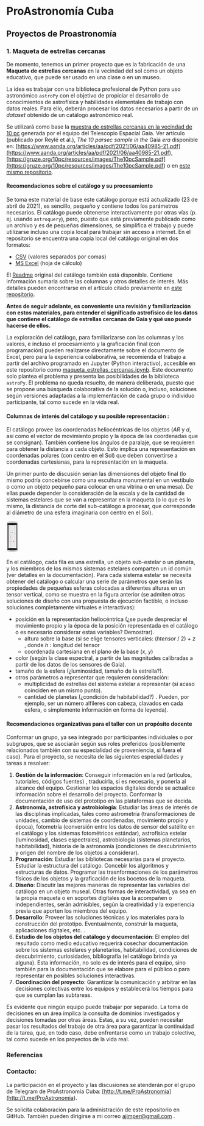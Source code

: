 # ProAstronomía Cuba
## Proyectos de Proastronomía

### 1. Maqueta de estrellas cercanas

De momento, tenemos un primer proyecto que es la fabricación de una **Maqueta de estrellas cercanas** en la vecindad del sol como un objeto educativo, que puede ser usado en una clase o en un museo.

La idea es trabajar con una biblioteca profesional de Python para uso astronómico `astroPy` con el objetivo de propiciar el desarrollo de conocimientos de astrofísica y habilidades elementales de trabajo con datos reales. Para ello, deberán procesar los datos necesarios a partir de un *dataset* obtenido de un catálogo astronómico real.

Se utilizará como base la [muestra de estrellas cercanas en la vecindad de 10 pc](<./catalog/The10pcSample.csv>)  generada por el equipo del Telescopio Espacial Gaia. Ver artículo (publicado por Reylé et al.), *The 10 parsec sample in the* Gaia *era* disponible en: [https://www.aanda.org/articles/aa/pdf/2021/06/aa40985-21.pdf](<https://www.aanda.org/articles/aa/pdf/2021/06/aa40985-21.pdf>), [https://gruze.org/10pc/resources/images/The10pcSample.pdf](<https://gruze.org/10pc/resources/images/The10pcSample.pdf>) o en [este mismo repositorio](<./catalog/The10pcSample.pdf>).

#### Recomendaciones sobre el catálogo y su procesamiento

Se toma este material de base este catálogo porque está actualizado (23 de abril de 2021), es sencillo, pequeño y contiene todos los parámetros necesarios. El catálogo puede obtenerse interactivamente por otras vías (p. ej. usando `astroquery`), pero, puesto que está previamente publicado como un archivo y es de pequeñas dimensiones, se simplifica el trabajo y puede utilizarse incluso una copia local para trabajar sin acceso a internet. En el repositorio se encuentra una copia local del catálogo original en dos formatos:

- [CSV](<./catalog/The10pcSample.csv>) (valores separados por comas)
- [MS Excel](<./catalog/The10pcSample.xlsx>)  (hoja de cálculo)

El [Readme](<./catalog/The10pcSample.ReadMe.txt>) original del catálogo también está disponible. Contiene información sumaria sobre las columnas y otros detalles de interés. Más detalles pueden encontrarse en el artículo citado previamente en [este repositorio](<./catalog/The10pcSample.pdf>).

**Antes de seguir adelante, es conveniente una revisión y familiarización con estos materiales, para entender el significado astrofísico de los datos que contiene el catálogo de estrellas cercanas de Gaia y qué uso puede hacerse de ellos.**

La exploración del catálogo, para familiarizarse con las columnas y los valores, e incluso el procesamiento y la graficación final (con programación) pueden realizarse directamente sobre el documento de Excel, pero para la experiencia colaborativa, se recomienda el trabajo a partir del archivo programado en Jupyter (Python interactivo), accesible en este repositorio como [maqueta_estrellas_cercanas.ipynb](<./maqueta_estrellas_cercanas.ipynb>). Este documento solo plantea el problema y presenta las posibilidades de la biblioteca `astroPy`. El problema no queda resuelto, de manera deliberada, puesto que se propone una búsqueda colaborativa de la solución o, incluso, soluciones según versiones adaptadas a la implementación de cada grupo o individuo participante, tal como sucede en la vida real.  

#### Columnas de interés del catálogo y su posible representación :

El catálogo provee las coordenadas heliocéntricas de los objetos (*AR* y *d*, así como el vector de movimiento propio y la época de las coordenadas que se consignan). También contiene los ángulos de paralaje, que se requieren para obtener la distancia a cada objeto. Esto implica una representación en coordenadas polares (con centro en el Sol) que deben convertirse a coordenadas cartesianas, para la representación en la maqueta. 

Un primer punto de discusión serían las dimensiones del objeto final (lo mismo podría concebirse como una escultura monumental en un vestíbulo o como un objeto pequeño para colocar en una vitrina o en una mesa). De ellas puede depender la consideración de la escala y de la cantidad de sistemas estelares que se van a representar en la maqueta (o lo que es lo mismo, la distancia de corte del sub-catálogo a procesar, que corresponde al diámetro de una esfera imaginaria con centro en el Sol).

<img src="./img/maqueta.png" alt="tarea" style="zoom:20%;" />

En el catálogo, cada fila es una estrella, un objeto sub-estelar o un planeta, y los miembros de los mismos sistemas estelares comparten un id común (ver detalles en la documentación). Para cada sistema estelar se necesita obtener del catálogo o calcular una serie de parámetros que serán las propiedades de pequeñas esferas colocadas a diferentes alturas en un tensor vertical, como se muestra en la figura anterior (se admiten otras soluciones de diseño con una propuesta de ejecución factible, o incluso soluciones completamente virtuales e interactivas):

- posición en la representación heliocéntrica (¿se puede despreciar el movimiento propio y la época de la posición representada en el catálogo o es necesario considerar estas variables? Demostrar).
  - altura sobre la base (si se elige tensores verticales: (*htensor* / 2) + *z* , donde *h* : longitud del tensor 
  - coordenada cartesiana en el plano de la base (*x*, *y*)
- color (según la clase espectral, a partir de las magnitudes calibradas a partir de los datos de los sensores de Gaia).
- tamaño de la esfera (¿luminosidad, tamaño de la estrella?).
- otros parámetros a representar que requieren consideración:
  - multiplicidad de estrellas del sistema estelar a representar (si acaso coinciden en un mismo punto).
  - cantidad de planetas (¿condición de habitabilidad?) . Pueden, por ejemplo, ser un número alfileres con cabeza, clavados en cada esfera, o simplemente información en forma de leyenda).

#### Recomendaciones organizativas para el taller con un propósito docente

Conformar un grupo, ya sea integrado por participantes individuales o por subgrupos, que se asociarán según sus roles preferidos (posiblemente relacionados también con su especialidad de proveniencia, si fuera el caso). Para el proyecto, se necesita de las siguientes especialidades y tareas a resolver:

1. **Gestión de la información**: Conseguir información en la red (artículos, tutoriales, códigos fuentes) , traducirla, si es necesario, y ponerla al alcance del equipo. Gestionar los espacios digitales donde se actualice información sobre el desarrollo del proyecto. Conformar la documentación de uso del prototipo en las plataformas que se decida.
2. **Astronomía, astrofísica y astrobiología**: Estudiar las áreas de interés de las disciplinas implicadas, tales como astrometría (transformaciones de unidades, cambio de sistemas de coordenadas, movimiento propio y época), fotometría (conversión entre los datos de sensor del satélite en el catálogo y los sistemas fotométricos estándar), astrofísica estelar (luminosidad, clases espectrales), astrobiología (sistemas planetarios, habitabilidad), historia de la astronomía (condiciones de descubrimiento y origen del nombre de los objetos a considerar).
3. **Programación**: Estudiar las bibliotecas necesarias para el proyecto. Estudiar la estructura del catálogo. Concebir los algoritmos y estructuras de datos. Programar las trasnformaciones de los parámetros físicos de los objetos y la graficación de los bocetos de la maqueta.
4. **Diseño**: Discutir las mejores maneras de representar las variables del catálogo en un objeto museal. Otras formas de interactividad, ya sea en la propia maqueta o en soportes digitales que la acompañen o independientes, serán admisibles, según la creatividad y la experiencia previa que aporten los miembros del equipo.
5. **Desarrollo**: Proveer las soluciones técnicas y los materiales para la construcción del prototipo. Eventualmente, construir la maqueta, aplicaciones digitales, etc. .
6. **Estudio de los objetos del catálogo y documentación**: El empleo del resultado como medio educativo requerirá cosechar documentación sobre los sistemas estelares y planetarios, habitabilidad, condiciones de descubrimiento, curiosidades, bibliografía (el catálogo brinda ya alguna). Esta información, no solo es de interés para el equipo, sino también para la documentación que se elabore para el público o para representar en posibles soluciones interactivas.
7. **Coordinación del proyecto**: Garantizar la comunicación y arbitrar en las decisiones colectivas entre los equipos y establecerá los tiempos para que se cumplan las subtareas.      

Es evidente que ningún equipo puede trabajar por separado. La toma de decisiones en un área implica la consulta de dominios investigados y decisiones tomadas por otras áreas. Estas, a su vez, pueden necesitar pasar los resultados del trabajo de otra área para garantizar la continuidad de la tarea, que, en todo caso, debe enfrentarse como un trabajo colectivo, tal como sucede en los proyectos de la vida real. 

### Referencias



### Contacto:

La participación en el proyecto y las discusiones se atenderán por el grupo de Telegram de ProAstronomía Cuba: [http://t.me/ProAstronomia](<http://t.me/ProAstronomia>).

Se solicita colaboración para la administración de este repositorio en GitHub. También pueden dirigirse a mi correo ajimper@gmail.com .
